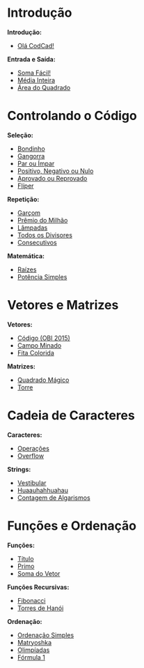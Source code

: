 # Introdução
**Introdução:**
- [Olá CodCad!]()

**Entrada e Saída:**
- [Soma Fácil!]()
- [Média Inteira]()
- [Área do Quadrado]()

# Controlando o Código
**Seleção:**
- [Bondinho]()
- [Gangorra]()
- [Par ou Ímpar]()
- [Positivo, Negativo ou Nulo]()
- [Aprovado ou Reprovado]()
- [Flíper]()

**Repetição:**
- [Garçom]()
- [Prêmio do Milhão]()
- [Lâmpadas]()
- [Todos os Divisores]()
- [Consecutivos]()

**Matemática:**
- [Raízes]()
- [Potência Simples]()

# Vetores e Matrizes
**Vetores:**
- [Código (OBI 2015)]()
- [Campo Minado]()
- [Fita Colorida]()

**Matrizes:**
- [Quadrado Mágico]()
- [Torre]()

# Cadeia de Caracteres
**Caracteres:**
- [Operações]()
- [Overflow]()

**Strings:**
- [Vestibular]()
- [Huaauhahhuahau]()
- [Contagem de Algarismos]()

# Funções e Ordenação
**Funções:**
- [Título]()
- [Primo]()
- [Soma do Vetor]()

**Funções Recursivas:**
- [Fibonacci]()
- [Torres de Hanói]()

**Ordenação:**
- [Ordenação Simples]()
- [Matryoshka]()
- [Olimpíadas]()
- [Fórmula 1]()